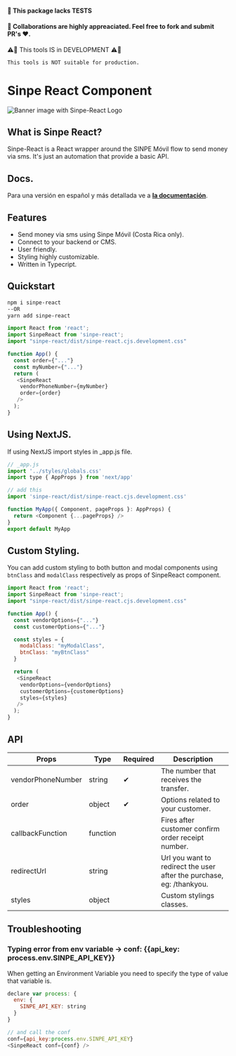 #### 🚨 This package lacks TESTS

#### 🙏 Collaborations are highly appreaciated. Feel free to fork and submit PR's ♥.

⚠🚨 This tools IS in DEVELOPMENT ⚠🚨

```bash
This tools is NOT suitable for production.
```

# Sinpe React Component

![Banner image with Sinpe-React Logo](https://user-images.githubusercontent.com/71573508/136670885-0fe00e99-8dea-4328-883b-e86ee1771053.jpg)

## What is Sinpe React?

Sinpe-React is a React wrapper around the SINPE Móvil flow to send money via sms. It's just an automation that provide a basic API.

## Docs.

Para una versión en español y más detallada ve a [**la documentación**](https://soloamilkar.github.io/sinpe-react).

## Features

- Send money via sms using Sinpe Móvil (Costa Rica only).
- Connect to your backend or CMS.
- User friendly.
- Styling highly customizable.
- Written in Typecript.

## Quickstart

```bash
npm i sinpe-react
--OR
yarn add sinpe-react
```

```js
import React from 'react';
import SinpeReact from 'sinpe-react';
import "sinpe-react/dist/sinpe-react.cjs.development.css"

function App() {
  const order={"..."}
  const myNumber={"..."}
  return (
   <SinpeReact
    vendorPhoneNumber={myNumber}
    order={order}
   />
  );
}
```

## Using NextJS.

If using NextJS import styles in \_app.js file.

```js
// _app.js
import '../styles/globals.css'
import type { AppProps } from 'next/app'

// add this
import 'sinpe-react/dist/sinpe-react.cjs.development.css'

function MyApp({ Component, pageProps }: AppProps) {
  return <Component {...pageProps} />
}
export default MyApp
```

## Custom Styling.

You can add custom styling to both button and modal components using `btnClass` and `modalClass` respectively as props of SinpeReact component.

```js
import React from 'react';
import SinpeReact from 'sinpe-react';
import "sinpe-react/dist/sinpe-react.cjs.development.css"

function App() {
  const vendorOptions={"..."}
  const customerOptions={"..."}

  const styles = {
    modalClass: "myModalClass",
    btnClass: "myBtnClass"
  }

  return (
   <SinpeReact
    vendorOptions={vendorOptions}
    customerOptions={customerOptions}
    styles={styles}
   />
  );
}
```

## API

| Props             | Type     | Required | Description                                                          |
| ----------------- | -------- | -------- | -------------------------------------------------------------------- |
| vendorPhoneNumber | string   | ✔        | The number that receives the transfer.                               |
| order             | object   | ✔        | Options related to your customer.                                    |
| callbackFunction  | function |          | Fires after customer confirm order receipt number.                   |
| redirectUrl       | string   |          | Url you want to redirect the user after the purchase, eg: /thankyou. |
| styles            | object   |          | Custom stylings classes.                                             |

## Troubleshooting

### Typing error from env variable -> conf: {{api_key: process.env.SINPE_API_KEY}}

When getting an Environment Variable you need to specify the type of value that variable is.

```js
declare var process: {
  env: {
    SINPE_API_KEY: string
  }
}

// and call the conf
conf={api_key:process.env.SINPE_API_KEY}
<SinpeReact conf={conf} />
```
